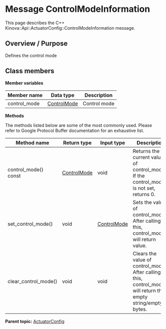 # Message ControlModeInformation

This page describes the C++ Kinova::Api::ActuatorConfig::ControlModeInformation message.

## Overview / Purpose

Defines the control mode

## Class members

 **Member variables** 

|Member name|Data type|Description|
|-----------|---------|-----------|
|control\_mode| [ControlMode](enm_ActuatorConfig_ControlMode.md#)|Control mode|

 **Methods** 

The methods listed below are some of the most commonly used. Please refer to Google Protocol Buffer documentation for an exhaustive list.

|Method name|Return type|Input type|Description|
|-----------|-----------|----------|-----------|
|control\_mode\(\) const| [ControlMode](enm_ActuatorConfig_ControlMode.md#)|void|Returns the current value of control\_mode. If the control\_mode is not set, returns 0.|
|set\_control\_mode\(\)|void| [ControlMode](enm_ActuatorConfig_ControlMode.md#)|Sets the value of control\_mode. After calling this, control\_mode\(\) will return value.|
|clear\_control\_mode\(\)|void|void|Clears the value of control\_mode. After calling this, control\_mode\(\) will return the empty string/empty bytes.|

**Parent topic:** [ActuatorConfig](../references/summary_ActuatorConfig.md)

